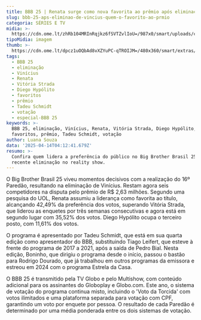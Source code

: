 ```yaml
---
title: BBB 25 | Renata surge como nova favorita ao prêmio após eliminação de Vinícius
slug: bbb-25-aps-eliminao-de-vincius-quem-o-favorito-ao-prmio
categoria: SÉRIES E TV
midia: >-
  https://cdn.ome.lt/zhRb104MRInRqjkz6fSVTZvlIoU=/987x0/smart/uploads/conteudo/fotos/bbb25-renata-favorita.jpg
tipoMidia: imagem
thumb: >-
  https://cdn.ome.lt/dpcz1uOQbAd8vXZYuPC-qTROIJM=/480x360/smart/extras/conteudos/bbb25-renata-favorita-peq.jpg
tags:
  - BBB 25
  - eliminação
  - Vinícius
  - Renata
  - Vitória Strada
  - Diego Hypólito
  - favoritos
  - prêmio
  - Tadeu Schmidt
  - votação
  - especial-BBB 25
keywords: >-
  BBB 25, eliminação, Vinícius, Renata, Vitória Strada, Diego Hypólito,
  favoritos, prêmio, Tadeu Schmidt, votação
author: Luana Souza
data: '2025-04-14T04:12:41.679Z'
resumo: >-
  Confira quem lidera a preferência do público no Big Brother Brasil 25 após a
  recente eliminação no reality show.
---
```


O Big Brother Brasil 25 viveu momentos decisivos com a realização do 16º Paredão, resultando na eliminação de Vinícius. Restam agora seis competidores na disputa pelo prêmio de R$ 2,63 milhões. Segundo uma pesquisa do UOL, Renata assumiu a liderança como favorita ao título, alcançando 42,49% da preferência dos votos, superando Vitória Strada, que liderou as enquetes por três semanas consecutivas e agora está em segundo lugar com 35,52% dos votos. Diego Hypólito ocupa o terceiro posto, com 11,61% dos votos.

O programa é apresentado por Tadeu Schmidt, que está em sua quarta edição como apresentador do BBB, substituindo Tiago Leifert, que esteve à frente do programa de 2017 a 2021, após a saída de Pedro Bial. Nesta edição, Boninho, que dirigiu o programa desde o início, passou o bastão para Rodrigo Dourado, que já trabalhou em outros programas da emissora e estreou em 2024 com o programa Estrela da Casa.

O BBB 25 é transmitido pela TV Globo e pelo Multishow, com conteúdo adicional para os assinantes do Globoplay e Globo.com. Este ano, o sistema de votação do programa continua misto, incluindo o 'Voto da Torcida' com votos ilimitados e uma plataforma separada para votação com CPF, garantindo um voto por enquete por pessoa. O resultado de cada Paredão é determinado por uma média ponderada entre os dois sistemas de votação.
